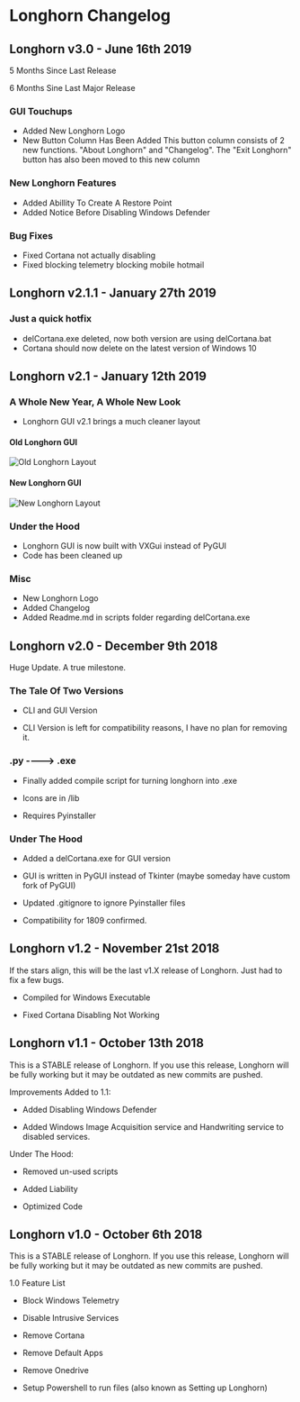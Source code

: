 # Longhorn Changelog
Longhorn v3.0 - June 16th 2019
-----------------------------------
5 Months Since Last Release

6 Months Sine Last Major Release

### GUI Touchups
* Added New Longhorn Logo
* New Button Column Has Been Added
This button column consists of 2 new functions. "About Longhorn" and "Changelog". The "Exit Longhorn" button has also been moved to this new column

### New Longhorn Features
* Added Abillity To Create A Restore Point
* Added Notice Before Disabling Windows Defender

### Bug Fixes
* Fixed Cortana not actually disabling
* Fixed blocking telemetry blocking mobile hotmail

Longhorn v2.1.1 - January 27th 2019
------------------------------------
### Just a quick hotfix
* delCortana.exe deleted, now both version are using delCortana.bat
* Cortana should now delete on the latest version of Windows 10

Longhorn v2.1 - January 12th 2019
------------------------------------
### A Whole New Year, A Whole New Look
* Longhorn GUI v2.1 brings a much cleaner layout

#### Old Longhorn GUI
![Old Longhorn Layout](https://upload.vincentxii.us/images/ej0h.png)

#### New Longhorn GUI
![New Longhorn Layout](https://upload.vincentxii.us/images/6l1q.png)

### Under the Hood
* Longhorn GUI is now built with VXGui instead of PyGUI
* Code has been cleaned up

### Misc
* New Longhorn Logo
* Added Changelog
* Added Readme.md in scripts folder regarding delCortana.exe

Longhorn v2.0 - December 9th 2018
------------------------------------
Huge Update. A true milestone.

### The Tale Of Two Versions
* CLI and GUI Version

* CLI Version is left for compatibility reasons, I have no plan for removing it.

### .py ----> .exe
* Finally added compile script for turning longhorn into .exe
 
* Icons are in /lib

* Requires Pyinstaller

### Under The Hood
* Added a delCortana.exe for GUI version

* GUI is written in PyGUI instead of Tkinter (maybe someday have custom fork of PyGUI)

* Updated .gitignore to ignore Pyinstaller files

* Compatibility for 1809 confirmed.

Longhorn v1.2 - November 21st 2018
------------------------------------
If the stars align, this will be the last v1.X release of Longhorn. Just had to fix a few bugs.

* Compiled for Windows Executable

* Fixed Cortana Disabling Not Working

Longhorn v1.1 - October 13th 2018
------------------------------------
This is a STABLE release of Longhorn. If you use this release, Longhorn will be fully working but it may be outdated as new commits are pushed.

Improvements Added to 1.1:

* Added Disabling Windows Defender

* Added Windows Image Acquisition service and Handwriting service to disabled services.

Under The Hood:

* Removed un-used scripts

* Added Liability

* Optimized Code

Longhorn v1.0 - October 6th 2018
------------------------------------
This is a STABLE release of Longhorn. If you use this release, Longhorn will be fully working but it may be outdated as new commits are pushed.

1.0 Feature List

* Block Windows Telemetry

* Disable Intrusive Services

* Remove Cortana

* Remove Default Apps

* Remove Onedrive

* Setup Powershell to run files (also known as Setting up Longhorn)